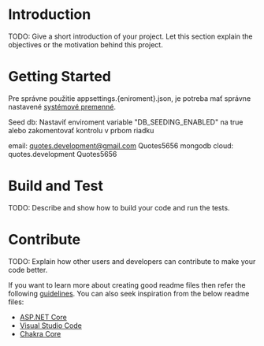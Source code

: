 # Introduction
TODO: Give a short introduction of your project. Let this section explain the objectives or the motivation behind this project. 

# Getting Started
Pre správne použitie appsettings.{eniroment}.json, je potreba mať správne nastavené [systémové premenné](https://citaty.visualstudio.com/Citaty/_wiki?pagePath=%2FCit%C3%A1ty). 

Seed db: Nastaviť enviroment variable "DB_SEEDING_ENABLED" na true alebo zakomentovať kontrolu v prbom riadku

email: quotes.development@gmail.com Quotes5656
mongodb cloud: quotes.development Quotes5656

# Build and Test
TODO: Describe and show how to build your code and run the tests. 

# Contribute
TODO: Explain how other users and developers can contribute to make your code better. 

If you want to learn more about creating good readme files then refer the following [guidelines](https://www.visualstudio.com/en-us/docs/git/create-a-readme). You can also seek inspiration from the below readme files:
- [ASP.NET Core](https://github.com/aspnet/Home)
- [Visual Studio Code](https://github.com/Microsoft/vscode)
- [Chakra Core](https://github.com/Microsoft/ChakraCore)
